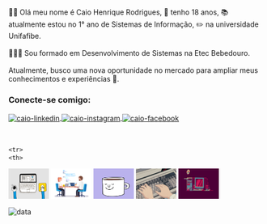 🙋‍♂️ Olá meu nome é Caio Henrique Rodrigues, 🎂 tenho 18 anos, 📚 atualmente estou no 1° ano de Sistemas de  Informação, ✏️  na universidade Unifafibe.
</br></br>
👨🏽‍🎓 Sou formado em Desenvolvimento de Sistemas na Etec Bebedouro.
</br></br>
 Atualmente, busco uma nova oportunidade no mercado para ampliar meus conhecimentos e experiências  🧠.
 </br>
 
 ### Conecte-se comigo:
<a href="https://www.linkedin.com/in/caio-henrique-rodrigues-9b155916b/" target="_blank">
<img align="center" alt="caio-linkedin" height="30" width="40" src="https://cdn.jsdelivr.net/npm/simple-icons@3.0.1/icons/linkedin.svg" style="max-width:100%;">
</a>
<a href="https://www.instagram.com/caio_rodrgues_/" target="_blank">
<img align="center" alt="caio-instagram" height="30" width="40" src="https://cdn.jsdelivr.net/npm/simple-icons@3.0.1/icons/instagram.svg" style="max-width:100%;">
</a>
<a href="https://www.facebook.com/caio.rodrigues.75248795/" target="_blank">
<img align="center" alt="caio-facebook" height="30" width="40" src="https://cdn.jsdelivr.net/npm/simple-icons@3.0.1/icons/facebook.svg" style="max-width:100%;">
</a> 
 <p>
 </br>
 </p>
 
    <tr>
    <th>
 <img width="80" height="60" src="gif.gif">
 </th>
 <th>
 <img width="80" height="60" src="gif1.gif">
 </th>
 <th>
 <img width="80" height="60" src="gif2.gif">
 </th>
 <th>
 <img width="80" height="60" src="gif3.gif">
 </th>
 <th>
 <img width="80" height="60" src="gif4.gif">
 </th>
 </tr>
 </table>

![data](https://github-readme-stats.vercel.app/api?username=caiorodrigues10&show_icons=true&theme=tokyonight)






















<!--
**caiorodrigues10/caiorodrigues10** is a ✨ _special_ ✨ repository because its `README.md` (this file) appears on your GitHub profile.

Here are some ideas to get you started:

- 🔭 I’m currently working on ...
- 🌱 I’m currently learning ...
- 👯 I’m looking to collaborate on ...
- 🤔 I’m looking for help with ...
- 💬 Ask me about ...
- 📫 How to reach me: ...
- 😄 Pronouns: ...
- ⚡ Fun fact: ...
-->
